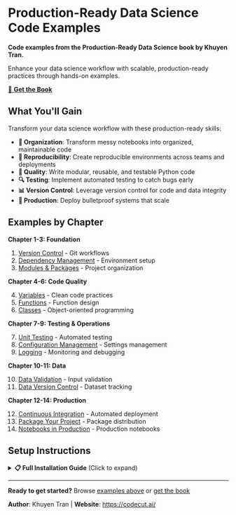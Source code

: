 # Production-Ready Data Science Code Examples

**Code examples from the Production-Ready Data Science book by Khuyen Tran.**

Enhance your data science workflow with scalable, production-ready practices through hands-on examples.

[🔗 **Get the Book**](https://codecut.ai/production-ready-data-science/?utm_source=github&utm_medium=production-ready-data-science-code&utm_campaign=main-readme)

## What You'll Gain

Transform your data science workflow with these production-ready skills:

- **📁 Organization**: Transform messy notebooks into organized, maintainable code
- **🔄 Reproducibility**: Create reproducible environments across teams and deployments  
- **🧪 Quality**: Write modular, reusable, and testable Python code
- **🔍 Testing**: Implement automated testing to catch bugs early
- **📊 Version Control**: Leverage version control for code and data integrity
- **🚀 Production**: Deploy bulletproof systems that scale

## Examples by Chapter

**Chapter 1-3: Foundation**
1. [Version Control](chapter1_version_control/) - Git workflows
2. [Dependency Management](chapter2_dependency_management/) - Environment setup  
3. [Modules & Packages](chapter3_modules_packages/) - Project organization

**Chapter 4-6: Code Quality**

4. [Variables](chapter4_variables/) - Clean code practices
5. [Functions](chapter5_functions/) - Function design
6. [Classes](chapter6_classes/) - Object-oriented programming

**Chapter 7-9: Testing & Operations**

7. [Unit Testing](chapter7_unit_testing/) - Automated testing
8. [Configuration Management](chapter8_configuration_management/) - Settings management
9. [Logging](chapter9_logging/) - Monitoring and debugging

**Chapter 10-11: Data**

10. [Data Validation](chapter10_data_validation/) - Input validation
11. [Data Version Control](chapter11_data_version_control/) - Dataset tracking

**Chapter 12-14: Production**

12. [Continuous Integration](chapter12_continuous_integration/) - Automated deployment
13. [Package Your Project](chapter13_package_your_project/) - Package distribution
14. [Notebooks in Production](chapter14_notebooks_in_production/) - Production notebooks

## Setup Instructions

<details>
<summary><strong>📋 Full Installation Guide</strong> (Click to expand)</summary>

### Prerequisites
- Python 3.10.11 or higher
- [uv](https://docs.astral.sh/uv/) - Fast Python package manager

### Installation Options

#### Option 1: Quick Start (Recommended)
```bash
# Install everything at once
curl -LsSf https://astral.sh/uv/install.sh | sh
git clone https://github.com/khuyentran1401/production-ready-data-science-code.git
cd production-ready-data-science-code
uv sync --all-groups
```

#### Option 2: Chapter-by-Chapter
```bash
# Install only what you need
uv sync --group chapter7   # Testing examples
uv sync --group chapter9   # Logging examples  
uv sync --group chapter10  # Data validation
# ... etc
```

</details>

---

**Ready to get started?** Browse [examples above](#examples-by-chapter) or [get the book](https://codecut.ai/production-ready-data-science/?utm_source=github&utm_medium=production-ready-data-science-code&utm_campaign=bottom-cta)

**Author**: Khuyen Tran | **Website**: https://codecut.ai/
